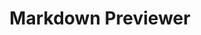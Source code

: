 ---
title: "Markdown Previewer"
title_fr: "Prévisualisateur Markdown"
order: 6
description: "Project created for the 'Front End Libraries Projects' certification on freeCodeCamp. Made with React."
description_fr: "Projet créé pour la certification 'Front End Libraries Projects' sur freeCodeCamp. Réalisé avec React."
featuredImage: ../../images/development/fcc-markdown-previewer.png
url: "https://cdpn.io/anhek/debug/dybJere"
source_url: "https://codepen.io/anhek/pen/dybJere"
tags: ["Design", "HTML", "SCSS", "JavaScript", "React"]
tags_fr: ["design", "html", "scss", "javascript", "react"]
---